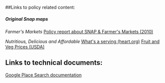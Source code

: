 ##Links to policy related content:
##### Original Snap maps



*Farmer's Markets*
[Policy report about SNAP & Farmer's Markets (2010)](http://cclhdn.org/wp-content/uploads/2013/02/RealFoodRealChoice_SNAP_FarmersMarkets.pdf)


*Nutritious, Delicious and Affordable*
[What's a serving (heart.org)](http://www.heart.org/HEARTORG/Caregiver/Replenish/WhatisaServing/What-is-a-Serving_UCM_301838_Article.jsp#.WIqWZvkrJhE)
[Fruit and Veg Prices (USDA)](https://www.ers.usda.gov/data-products/fruit-and-vegetable-prices/)


## Links to technical documents:
[Google Place Search documentation](https://developers.google.com/places/web-service/search)
